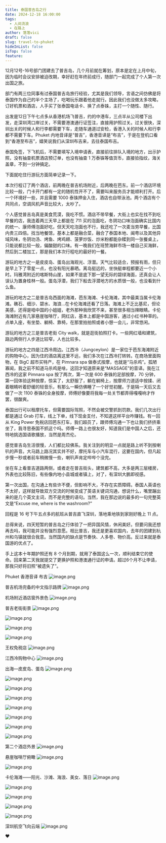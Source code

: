```yaml
---
title: 泰国普吉岛之行
date: 2024-12-18 16:00:00
tags:
  - 人间流浪
  - 在路上
author: 落落vici
draft: false
slug: travel-to-phuket
hideInList: false
isTop: false
feature:
---
```

12月12号-16号部门团建去了普吉岛，几个月前就在筹划，原本是定在上月中旬，因为临时会议安排被迫改期，幸好赶在年终前成行，随部门一起完成了个人第一次出国之旅。

部门有两三位同事有过泰国普吉岛旅行经验，尤其是我们领导，言语之间仿佛是将泰国作为自己的半个主场了，吃喝玩乐跟着他走就行。因此我们也没做太多攻略，订好机票和酒店，人手买了张泰国电话卡、换了点泰铢，主打一个随性、随行。

出发是12日下午七点多从香港机场飞普吉，约的中港车，三点半从公司楼下出发，走深圳湾口岸过关，不需要港澳通行证签注，直接用护照过关。过关很快，深圳出关的时候人和行李都需要下车，走随车通道过安检，香港入关的时候人和行李都不需要下车。Phuket 内地音译是“普吉”，香港音译是“布吉”，于是在登机口看到“香港至布吉”，嬉笑说我们从深圳布吉来，去往泰国布吉。

泰国免签，下飞机后，不需要填写入境申请表，直接前往排队入境的地方，出示护照，没有抽查机票酒店预订单，也没有抽查 1 万泰铢等值货币，直接验指纹，海关盖章，不到一分钟搞定。

下面就吃住行游玩方面简单记录一下。

本次行程订了两个酒店，前两晚在普吉机场附近，后两晚在芭东。前一个酒店环境比较一般，门卡开门都有一定的随机性开不了，需要叫来服务员才能顺利打开。后一个环境好一些，并且需要 1000 泰铢押金入住，酒店也自带泳池。两个酒店有个共同点，空调风机声音比较大，太吵了。

个人感觉普吉岛真是美食荒漠，我吃不惯。酒店不带早餐，大街上也实在找不到吃早餐的店，我连着两三天早上都是在 711 买的泡面吃，冬阴功口味泡面确实比国内的统一、康师傅泡面好吃，但天天吃泡面也不行，我还吃了一次麦当劳早餐，比国内贵三四倍。找当地餐馆，基本上都是融合菜，融合了泰国本地、闽粤以及其他异域风味，冬阴功汤、烤鱼、烤鸡翅、菠萝炒饭、炒米粉都能杂糅到同一张餐桌上，只能说都比较一般，偏酸甜的口味。有一晚我们在班赞海鲜市场一楼自己买海鲜，然后到二楼加工，那是我们本次行程吃的最好的一餐。

游玩的地方之一是皮皮岛、蛋岛出海观光、浮潜。天气比较适合，预报有雨，但只是早上下了零星一点，也没有阳光暴晒。离岛挺远的，坐快艇单程都要近一个小时。玛雅湾附近的喀斯特山崖，如果不是底下那一望无际的碧绿海面，还真会让人误认为置身桂林一般。蛋岛浮潜，我们下船去浮潜地方的水质很一般，也没看到什么鱼。

游玩的地方之二是普吉岛西面的海滩，芭东海滩、卡伦海滩，其中最美当属卡伦海滩。礁石、细沙、碧水、海浪...在卡伦海滩还看了日落。海滩上不乏比基尼，但论美感，还得是咱中国的小姐姐，老外那种我欣赏不来，甚至很多相当辣眼睛。卡伦海滩附近有几家悬崖咖啡厅，网红店，基本上都是中国游客，通过小红书种草的。点单入座，有坐垫、躺椅、靠椅，在那里拍拍照或者小憩一会儿，非常悠闲。

游玩的地方之三是普吉老街 City walk，就是逛街拍照打卡。一些网红墙和建筑，路边两侧行人步道比较窄，人也比较多。

游玩的地方之四是江西冷周边。江西冷（Jungceylon）是一家位于芭东海滩附近的购物中心，因为住的酒店离这里不远，我们多次在江西冷打转转。在商场里面购物，在 BigC 超市买特产，在 Pimnara spa 做泰式按摩，也就是“马杀鸡”。孤陋寡闻，我之前不知道马杀鸡是啥，这回才知道原来是“MASSAGE”的音译。我在江西冷的这家 Pimnara spa 按了两次，第一次是 600 泰铢的足部按摩，70 分钟，第一回体验这种按摩，惊呆了，太舒服了，躺在躺椅上，按摩师力道适中按揉、闭着眼睛听着舒缓的轻音乐，有那么一瞬仿佛睡了一个好觉初醒。于是隔一天后又去做了一次 1100 泰铢的全身按摩，师傅好像要将我每一处关节都弄得嘎嘎响才作罢，很酸爽。

泰国出行可以租摩托车，但需要国际驾照，不然会被交警抓到罚款。我们几次出行都是通过 Grab 打车，线上下单，线下现金支付，不知道这样平台咋赚钱。有一回从 King Power 免税店回芭东打车，我们超员了，跟师傅沟通一下也让我们挤挤乘坐了，我寻思泰国不抓这个吗。师傅一路上也很友好，知道我们是中国人之后，还特地挑选国语歌播放，当然是周杰伦。

感觉普吉岛生活很慢，人们都比较佛系。我关注到的明显一点就是路上听不到按喇叭的声音。大马路上路况其实并不好，摩托车与小汽车混行，这要在国内，但凡起步慢一秒或者前车稍微慢一些，喇叭声肯定哔哔个没完。

坐在车上看普吉道路两侧，或者走在普吉街头，建筑都不高，大多是两三层楼房，外表也比较陈旧，有些像内地小县城或者镇上，对了，有深圳大鹏即视感。

第一次出国，在沟通上有些许不便，但影响不大，不存在实质障碍。泰国人英语也不太好，这样就导致双方交流的时候变成了英语关键词沟通，想说什么，嘴里蹦出来的是几个英文主词，而不是完整的语句。当然，我在那边说的最多的一句完整英文是“Excuse me, where is the washroom?”

回程是 16 号下午五点多的航班从普吉直飞深圳，落地乘地铁到家刚好晚上 11 点。

总得来说，四天短暂的普吉岛之行体验了一把异国风情，休闲美好。但要问我还想再去吗，我可能并没有强烈意愿。相比普吉，我还是更喜欢国内，去年的团建到杭州和乌镇就很合我意。当然国内的缺点是节奏快、人多卷、物价高。反过来就是泰国游的优点了。

手上这本十年期护照还有 8 个月到期，就用了泰国这么一次，顺利结束它的使命。回来第二天我就提交了更换护照和港澳通行证的申请。超过6个月不让申请，那我只好将旧照“被遗失了”。

Phuket 香港音译 布吉
![image.png](https://img.hux.ink/image/2024/12/202412180945805.png)

普吉机场完备的中文指示路牌
![image.png](https://img.hux.ink/image/2024/12/202412181530191.png)

机场附近酒店窗外景色
![image.png](https://img.hux.ink/image/2024/12/202412181535049.png)

普吉老街街景
![image.png](https://img.hux.ink/image/2024/12/202412181536025.png)

![image.png](https://img.hux.ink/image/2024/12/202412181536231.png)

![image.png](https://img.hux.ink/image/2024/12/202412181537012.png)

![image.png](https://img.hux.ink/image/2024/12/202412181537195.png)

王权免税店
![image.png](https://img.hux.ink/image/2024/12/202412181537555.png)

江西冷购物中心
![image.png](https://img.hux.ink/image/2024/12/202412181538320.png)

出海—皮皮岛、蛋岛
![image.png](https://img.hux.ink/image/2024/12/202412181539784.png)

![image.png](https://img.hux.ink/image/2024/12/202412181539354.png)

![image.png](https://img.hux.ink/image/2024/12/202412181539756.png)

![image.png](https://img.hux.ink/image/2024/12/202412181539325.png)

![image.png](https://img.hux.ink/image/2024/12/202412181540660.png)

![image.png](https://img.hux.ink/image/2024/12/202412181540459.png)

![image.png](https://img.hux.ink/image/2024/12/202412181540995.png)

![image.png](https://img.hux.ink/image/2024/12/202412181542658.png)

第二个酒店外景
![image.png](https://img.hux.ink/image/2024/12/202412181542006.png)

悬崖咖啡厅俯瞰
![image.png](https://img.hux.ink/image/2024/12/202412181542776.png)

![image.png](https://img.hux.ink/image/2024/12/202412181543555.png)

卡伦海滩——阳光、沙滩、海浪、美女、落日
![image.png](https://img.hux.ink/image/2024/12/202412181543909.png)

![image.png](https://img.hux.ink/image/2024/12/202412181543572.png)

![image.png](https://img.hux.ink/image/2024/12/202412181544054.png)

![image.png](https://img.hux.ink/image/2024/12/202412181544356.png)

![image.png](https://img.hux.ink/image/2024/12/202412181544670.png)

深圳航空飞向云端
![image.png](https://img.hux.ink/image/2024/12/202412181545018.png)


❤